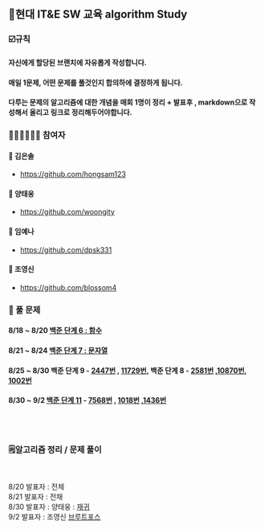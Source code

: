 ## 💪현대 IT&E SW 교육 algorithm Study


### ☑️규칙

#### 자신에게 할당된 브랜치에 자유롭게 작성합니다.
#### 매일 1문제, 어떤 문제를 풀것인지 합의하에 결정하게 됩니다.
#### 다루는 문제의 알고리즘에 대한 개념을 매회 1명이 정리 + 발표후 , markdown으로 작성해서 올리고 링크로 정리해두어야합니다.


### 👨🏻‍💻👩🏻‍💻 참여자

#### 👩 김은솔 
   * https://github.com/hongsam123 <br>
#### 👨 양태웅
   * https://github.com/woongity <br>
#### 👩 임예나
   * https://github.com/dpsk331 <br>
#### 👨 조영신
   * https://github.com/blossom4
  

### 📝 풀 문제 


#### 8/18 ~ 8/20 [백준 단계 6 : 함수](https://www.acmicpc.net/step/5)
#### 8/21 ~ 8/24 [백준 단계 7 : 문자열](https://www.acmicpc.net/step/7)
#### 8/25 ~ 8/30 백준 단계 9 - [2447번](https://www.acmicpc.net/problem/2447) , [11729번](https://www.acmicpc.net/problem/11729), 백준 단계 8 - [2581번](https://www.acmicpc.net/problem/2581) ,[10870번](https://www.acmicpc.net/problem/10870), [1002번](https://www.acmicpc.net/problem/1002)
#### 8/30 ~ 9/2 [백준 단계 11](https://www.acmicpc.net/step/22) - [7568번](https://www.acmicpc.net/problem/7568) , [1018번](https://www.acmicpc.net/problem/1018) ,[1436번](https://www.acmicpc.net/problem/1436) 
</br>
</br>


### 🗒알고리즘 정리 / 문제 풀이
</br>

8/20 발표자 : 전체<br>
8/21 발표자 : 전채<br>
8/30 발표자 : 양태웅 : [재귀](https://github.com/woongity/Team_6_algorithm/blob/main/%EA%B0%9C%EB%85%90/recursion.md)
<br>
9/2 발표자 : 조영신 [브루트포스]()
